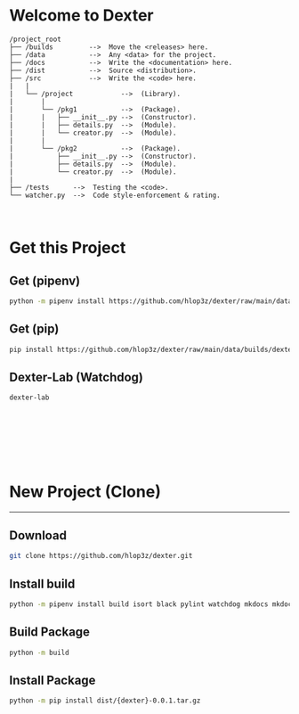 # Welcome to Dexter
```
/project_root
├── /builds         -->  Move the <releases> here.
├── /data           -->  Any <data> for the project.
├── /docs           -->  Write the <documentation> here.
├── /dist           -->  Source <distribution>.
├── /src            -->  Write the <code> here.
|   |
|   └── /project            -->  (Library).
|       |
|       └── /pkg1           -->  (Package).
|       |   ├── __init__.py -->  (Constructor).
|       |   ├── details.py  -->  (Module).
|       |   └── creator.py  -->  (Module).
|       |
|       └── /pkg2           -->  (Package).
|           ├── __init__.py -->  (Constructor).
|           ├── details.py  -->  (Module).
|           └── creator.py  -->  (Module).
|
├── /tests      -->  Testing the <code>.
└── watcher.py  -->  Code style-enforcement & rating.
```

<br />

# Get this Project

## Get (**pipenv**)
```sh
python -m pipenv install https://github.com/hlop3z/dexter/raw/main/data/builds/dexter-0.0.1.tar.gz
```

## Get (**pip**)
```sh
pip install https://github.com/hlop3z/dexter/raw/main/data/builds/dexter-0.0.1.tar.gz
```

## Dexter-Lab (Watchdog)
```sh
dexter-lab
```

<br /><br /><br />
---
# New Project (**Clone**)
---

## Download
```sh
git clone https://github.com/hlop3z/dexter.git
```

## Install **build**
```sh
python -m pipenv install build isort black pylint watchdog mkdocs mkdocs-material --dev --pre
```

## Build **Package**
```sh
python -m build
```

## Install **Package**
```sh
python -m pip install dist/{dexter}-0.0.1.tar.gz
```


